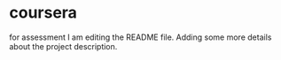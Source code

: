# coursera
for assessment
I am editing the README file. Adding some more details about the project description.
